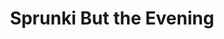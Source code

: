 ---
slug: sprunki-but-the-evening-2644
title: Sprunki But the Evening
description: "Sprunki But the Evening is an exciting online game. Play for free directly in your browser!"
icon: /images/popular_mods/Sprunki But the Evening.png
url: https://wowtbc.net/sprunkin/sprunki-evening/index.html
previewImage: /images/popular_mods/Sprunki But the Evening.png
type: popular mods

# SEO配置
seo:
  title: "Sprunki But the Evening - Play Free Online Game | Fun Browser Games"
  description: "Sprunki But the Evening - Play this fun online game for free in your browser. No download required!"
  ogImage: "/images/popular_mods/Sprunki But the Evening.png"
  keywords: "sprunki-but-the-evening-2644, online game, browser game, free game, popular mods game, play online"

videoUrls:
  - https://www.youtube.com/embed/example1
  - https://www.youtube.com/embed/example2

whyPlay:
  title: "Why Play Sprunki But the Evening?"
  items:
    - "Immersive Gameplay: Sprunki But the Evening offers an engaging and immersive gaming experience that will keep you entertained for hours"
    - "Challenging Levels: Test your skills with increasingly difficult challenges and obstacles"
    - "Beautiful Graphics: Enjoy stunning visuals and smooth animations that bring the game world to life"
    - "Regular Updates: New content and features are added regularly to keep the game fresh and exciting"
    - "Free to Play: Experience all the fun without spending a penny"
    - "Community Features: Connect with other players, share strategies, and compete for high scores"
    - "Cross-Platform: Play on any device with a web browser, no downloads required"

features:
  title: "Key Features of Sprunki But the Evening"
  image: "/images/popular_mods/Sprunki But the Evening.png"
  items:
    - "Intuitive Controls: Easy to learn controls make Sprunki But the Evening accessible for players of all skill levels"
    - "Multiple Game Modes: Enjoy various gameplay options that provide different challenges and experiences"
    - "Character Customization: Personalize your gaming experience with unique characters and items"
    - "Achievement System: Complete special tasks to earn rewards and recognition"
    - "Leaderboards: Compete with players worldwide and see who can achieve the highest scores"

characteristics:
  title: "Game Characteristics"
  image: "/images/popular_mods/Sprunki But the Evening.png"
  items:
    - "Genre: Popular mods game with elements of strategy and skill"
    - "Difficulty: Suitable for both casual gamers and those seeking a challenge"
    - "Play Time: Quick sessions or extended gameplay, depending on your preference"
    - "Art Style: Vibrant and engaging visuals that enhance the gaming experience"
    - "Sound Design: Immersive audio that complements the gameplay perfectly"

info: "Sprunki But the Evening is an exciting online game that offers players a unique and engaging gaming experience. With its intuitive controls, stunning visuals, and challenging gameplay, Sprunki But the Evening provides hours of entertainment for players of all ages and skill levels. Whether you're looking for a quick gaming session during a break or an extended play session, Sprunki But the Evening delivers an immersive experience that will keep you coming back for more. The game features multiple levels of increasing difficulty, ensuring that players are constantly challenged as they progress. With regular updates adding new content and features, Sprunki But the Evening remains fresh and exciting, providing endless entertainment options for its growing community of players."

howToPlayIntro: "Welcome to Sprunki But the Evening! This guide will walk you through the basics and help you master the game. Whether you're a beginner or looking to improve your skills, these tips and instructions will enhance your gaming experience."

howToPlaySteps:
  - title: "Getting Started"
    description: "Begin your Sprunki But the Evening adventure by familiarizing yourself with the controls. Use your keyboard or mouse to navigate through the game interface. The tutorial will guide you through the basic mechanics and help you understand the objectives."
  - title: "Understanding the Objectives"
    description: "In Sprunki But the Evening, your main goal is to progress through levels by completing specific objectives. Each level presents unique challenges that require different strategies and approaches."
  - title: "Mastering the Controls"
    description: "Practice using the controls to improve your precision and reaction time. Sprunki But the Evening requires quick reflexes and strategic thinking to overcome obstacles and defeat opponents."
  - title: "Utilizing Power-ups"
    description: "Collect power-ups throughout the game to enhance your abilities and overcome difficult challenges. Each power-up offers unique advantages that can be crucial for success."
  - title: "Developing Strategies"
    description: "As you progress in Sprunki But the Evening, develop effective strategies for different scenarios. Analyze patterns, anticipate challenges, and adapt your approach to maximize your performance."

faq:
  title: "Frequently Asked Questions about Sprunki But the Evening"
  items:
    - question: "Is Sprunki But the Evening free to play?"
      answer: "Yes, Sprunki But the Evening is completely free to play directly in your web browser. No downloads or purchases are required to enjoy the full game experience."
    - question: "Can I play Sprunki But the Evening on mobile devices?"
      answer: "Yes, Sprunki But the Evening is optimized for both desktop and mobile play. You can enjoy the game on any device with a web browser and internet connection."
    - question: "Are there any in-game purchases?"
      answer: "While Sprunki But the Evening is free to play, there may be optional in-game purchases available for cosmetic items or additional features that don't affect core gameplay."
    - question: "How often is Sprunki But the Evening updated?"
      answer: "The developers regularly update Sprunki But the Evening with new content, features, and improvements based on player feedback and game performance."
    - question: "Can I play Sprunki But the Evening offline?"
      answer: "Currently, Sprunki But the Evening requires an internet connection to play as it's a browser-based online game."
    - question: "Is Sprunki But the Evening suitable for children?"
      answer: "Yes, Sprunki But the Evening is designed to be family-friendly and suitable for players of all ages."
    - question: "How do I report bugs or issues?"
      answer: "If you encounter any problems while playing Sprunki But the Evening, you can report them through the game's support page or contact the developers directly through their website."
    - question: "Still Have Questions?"
      answer: "If you have additional questions about Sprunki But the Evening that aren't covered in this FAQ, please visit our support center or contact our customer service team for assistance."
---